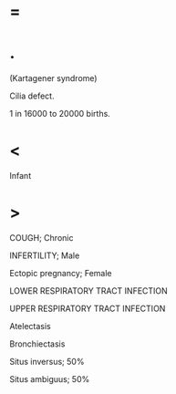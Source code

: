 # =

# .

(Kartagener syndrome)

Cilia defect.

1 in 16000 to 20000 births.

# <

Infant

# >

COUGH; Chronic

INFERTILITY; Male

Ectopic pregnancy; Female

LOWER RESPIRATORY TRACT INFECTION

UPPER RESPIRATORY TRACT INFECTION

Atelectasis

Bronchiectasis

Situs inversus; 50%

Situs ambiguus; 50%
